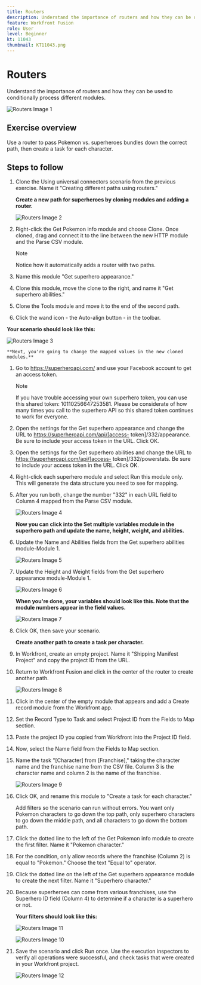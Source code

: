 ```yaml
---
title: Routers
description: Understand the importance of routers and how they can be used to conditionally process different modules.
feature: Workfront Fusion
role: User
level: Beginner
kt: 11043
thumbnail: KT11043.png
---
```


# Routers

Understand the importance of routers and how they can be used to conditionally process different modules.

   ![Routers Image 1](../12-exercises/assets/routers-walkthrough-1.png)

## Exercise overview

Use a router to pass Pokemon vs. superheroes bundles down the correct path, then create a task for each character.

## Steps to follow

1. Clone the Using universal connectors scenario from the previous exercise. Name it "Creating different paths using routers."

    **Create a new path for superheroes by cloning modules and adding a router.**

   ![Routers Image 2](../12-exercises/assets/routers-walkthrough-2.png)

1. Right-click the Get Pokemon info module and choose Clone. Once cloned, drag and connect it to the line between the new HTTP module and the Parse CSV module.

    >[!NOTE]
    >
    > Notice how it automatically adds a router with two paths.

1. Name this module "Get superhero appearance."
1. Clone this module, move the clone to the right, and name it "Get superhero abilities."
1. Clone the Tools module and move it to the end of the second path.
1. Click the wand icon - the Auto-align button - in the toolbar.

**Your scenario should look like this:**

   ![Routers Image 3](../12-exercises/assets/routers-walkthrough-3.png)

    **Next, you're going to change the mapped values in the new cloned modules.**

1. Go to <https://superheroapi.com/> and use your Facebook account to get an access token.

    >[!NOTE]
    >
    >If you have trouble accessing your own superhero token, you can use this shared token: 10110256647253581. Please be considerate of how many times you call to the superhero API so this shared token continues to work for everyone.

1. Open the settings for the Get superhero appearance and change the URL to https://superheroapi.com/api/[access- token]/332/appearance. Be sure to include your access token in the URL. Click OK.
1. Open the settings for the Get superhero abilities and change the URL to https://superheroapi.com/api/[access- token]/332/powerstats. Be sure to include your access token in the URL. Click OK.
1. Right-click each superhero module and select Run this module only. This will generate the data structure you need to see for mapping.
1. After you run both, change the number "332" in each URL field to Column 4 mapped from the Parse CSV module.

   ![Routers Image 4](../12-exercises/assets/routers-walkthrough-4.png)

    **Now you can click into the Set multiple variables module in the superhero path and update the name, height, weight, and abilities.**

1. Update the Name and Abilities fields from the Get superhero abilities module-Module 1.

   ![Routers Image 5](../12-exercises/assets/routers-walkthrough-5.png)

1. Update the Height and Weight fields from the Get superhero appearance module-Module 1.

   ![Routers Image 6](../12-exercises/assets/routers-walkthrough-6.png)

    **When you're done, your variables should look like this. Note that the module numbers appear in the field values.**

   ![Routers Image 7](../12-exercises/assets/routers-walkthrough-7.png)

1. Click OK, then save your scenario.

    **Create another path to create a task per character.**

1. In Workfront, create an empty project. Name it "Shipping Manifest Project" and copy the project ID from the URL.
1. Return to Workfront Fusion and click in the center of the router to create another path.

   ![Routers Image 8](../12-exercises/assets/routers-walkthrough-8.png)

1. Click in the center of the empty module that appears and add a Create record module from the Workfront app.
1. Set the Record Type to Task and select Project ID from the Fields to Map section.
1. Paste the project ID you copied from Workfront into the Project ID field.
1. Now, select the Name field from the Fields to Map section.
1. Name the task "[Character] from [Franchise]," taking the character name and the franchise name from the CSV file. Column 3 is the character name and column 2 is the name of the franchise.

   ![Routers Image 9](../12-exercises/assets/routers-walkthrough-9.png)

1. Click OK, and rename this module to "Create a task for each character."

    Add filters so the scenario can run without errors. You want only Pokemon characters to go down the top path, only superhero characters to go down the middle path, and all characters to go down the bottom path.

1. Click the dotted line to the left of the Get Pokemon info module to create the first filter. Name it "Pokemon character."
1. For the condition, only allow records where the franchise (Column 2) is equal to "Pokemon." Choose the text "Equal to" operator.
1. Click the dotted line on the left of the Get superhero appearance module to create the next filter. Name it "Superhero character."
1. Because superheroes can come from various franchises, use the Superhero ID field (Column 4) to determine if a character is a superhero or not.

    **Your filters should look like this:**

   ![Routers Image 11](../12-exercises/assets/routers-walkthrough-11.png)

   ![Routers Image 10](../12-exercises/assets/routers-walkthrough-10.png)

1. Save the scenario and click Run once. Use the execution inspectors to verify all operations were successful, and check tasks that were created in your Workfront project.

   ![Routers Image 12](../12-exercises/assets/routers-walkthrough-12.png)
